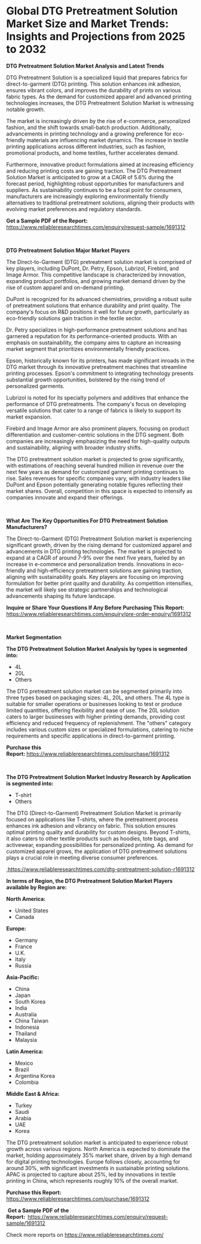 <p><h1>Global DTG Pretreatment Solution Market Size and Market Trends: Insights and Projections from 2025 to 2032</h1></p><p><strong>DTG Pretreatment Solution Market Analysis and Latest Trends</strong></p>
<p><p>DTG Pretreatment Solution is a specialized liquid that prepares fabrics for direct-to-garment (DTG) printing. This solution enhances ink adhesion, ensures vibrant colors, and improves the durability of prints on various fabric types. As the demand for customized apparel and advanced printing technologies increases, the DTG Pretreatment Solution Market is witnessing notable growth.</p><p>The market is increasingly driven by the rise of e-commerce, personalized fashion, and the shift towards small-batch production. Additionally, advancements in printing technology and a growing preference for eco-friendly materials are influencing market dynamics. The increase in textile printing applications across different industries, such as fashion, promotional products, and home textiles, further accelerates demand.</p><p>Furthermore, innovative product formulations aimed at increasing efficiency and reducing printing costs are gaining traction. The DTG Pretreatment Solution Market is anticipated to grow at a CAGR of 5.6% during the forecast period, highlighting robust opportunities for manufacturers and suppliers. As sustainability continues to be a focal point for consumers, manufacturers are increasingly exploring environmentally friendly alternatives to traditional pretreatment solutions, aligning their products with evolving market preferences and regulatory standards.</p></p>
<p><strong>Get a Sample PDF of the Report:&nbsp;</strong> <a href="https://www.reliableresearchtimes.com/enquiry/request-sample/1691312?utm_campaign=3033&utm_medium=2&utm_source=Github&utm_content=ia&utm_term=26032025&utm_id=dtg-pretreatment-solution">https://www.reliableresearchtimes.com/enquiry/request-sample/1691312</a></p>
<p>&nbsp;</p>
<p><strong>DTG Pretreatment Solution Major Market Players</strong></p>
<p><p>The Direct-to-Garment (DTG) pretreatment solution market is comprised of key players, including DuPont, Dr. Petry, Epson, Lubrizol, Firebird, and Image Armor. This competitive landscape is characterized by innovation, expanding product portfolios, and growing market demand driven by the rise of custom apparel and on-demand printing.</p><p>DuPont is recognized for its advanced chemistries, providing a robust suite of pretreatment solutions that enhance durability and print quality. The company's focus on R&D positions it well for future growth, particularly as eco-friendly solutions gain traction in the textile sector.</p><p>Dr. Petry specializes in high-performance pretreatment solutions and has garnered a reputation for its performance-oriented products. With an emphasis on sustainability, the company aims to capture an increasing market segment that prioritizes environmentally friendly practices. </p><p>Epson, historically known for its printers, has made significant inroads in the DTG market through its innovative pretreatment machines that streamline printing processes. Epson's commitment to integrating technology presents substantial growth opportunities, bolstered by the rising trend of personalized garments.</p><p>Lubrizol is noted for its specialty polymers and additives that enhance the performance of DTG pretreatments. The company's focus on developing versatile solutions that cater to a range of fabrics is likely to support its market expansion.</p><p>Firebird and Image Armor are also prominent players, focusing on product differentiation and customer-centric solutions in the DTG segment. Both companies are increasingly emphasizing the need for high-quality outputs and sustainability, aligning with broader industry shifts.</p><p>The DTG pretreatment solution market is projected to grow significantly, with estimations of reaching several hundred million in revenue over the next few years as demand for customized garment printing continues to rise. Sales revenues for specific companies vary, with industry leaders like DuPont and Epson potentially generating notable figures reflecting their market shares. Overall, competition in this space is expected to intensify as companies innovate and expand their offerings.</p></p>
<p>&nbsp;</p>
<p><strong>What Are The Key Opportunities For DTG Pretreatment Solution Manufacturers?</strong></p>
<p><p>The Direct-to-Garment (DTG) Pretreatment Solution market is experiencing significant growth, driven by the rising demand for customized apparel and advancements in DTG printing technologies. The market is projected to expand at a CAGR of around 7-9% over the next five years, fueled by an increase in e-commerce and personalization trends. Innovations in eco-friendly and high-efficiency pretreatment solutions are gaining traction, aligning with sustainability goals. Key players are focusing on improving formulation for better print quality and durability. As competition intensifies, the market will likely see strategic partnerships and technological advancements shaping its future landscape.</p></p>
<p><strong>Inquire or Share Your Questions If Any Before Purchasing This Report:</strong> <a href="https://www.reliableresearchtimes.com/enquiry/pre-order-enquiry/1691312?utm_campaign=3033&utm_medium=2&utm_source=Github&utm_content=ia&utm_term=26032025&utm_id=dtg-pretreatment-solution">https://www.reliableresearchtimes.com/enquiry/pre-order-enquiry/1691312</a></p>
<p>&nbsp;</p>
<p><strong>Market Segmentation</strong></p>
<p><strong>The DTG Pretreatment Solution Market Analysis by types is segmented into:</strong></p>
<p><ul><li>4L</li><li>20L</li><li>Others</li></ul></p>
<p><p>The DTG pretreatment solution market can be segmented primarily into three types based on packaging sizes: 4L, 20L, and others. The 4L type is suitable for smaller operations or businesses looking to test or produce limited quantities, offering flexibility and ease of use. The 20L solution caters to larger businesses with higher printing demands, providing cost efficiency and reduced frequency of replenishment. The "others" category includes various custom sizes or specialized formulations, catering to niche requirements and specific applications in direct-to-garment printing.</p></p>
<p><strong>Purchase this Report:&nbsp;</strong><a href="https://www.reliableresearchtimes.com/purchase/1691312?utm_campaign=3033&utm_medium=2&utm_source=Github&utm_content=ia&utm_term=26032025&utm_id=dtg-pretreatment-solution">https://www.reliableresearchtimes.com/purchase/1691312</a></p>
<p>&nbsp;</p>
<p><strong>The DTG Pretreatment Solution Market Industry Research by Application is segmented into:</strong></p>
<p><ul><li>T-shirt</li><li>Others</li></ul></p>
<p><p>The DTG (Direct-to-Garment) Pretreatment Solution Market is primarily focused on applications like T-shirts, where the pretreatment process enhances ink adhesion and vibrancy on fabric. This solution ensures optimal printing quality and durability for custom designs. Beyond T-shirts, it also caters to other textile products such as hoodies, tote bags, and activewear, expanding possibilities for personalized printing. As demand for customized apparel grows, the application of DTG pretreatment solutions plays a crucial role in meeting diverse consumer preferences.</p></p>
<p><a href="https://www.reliableresearchtimes.com/dtg-pretreatment-solution-r1691312?utm_campaign=3033&utm_medium=2&utm_source=Github&utm_content=ia&utm_term=26032025&utm_id=dtg-pretreatment-solution">&nbsp;https://www.reliableresearchtimes.com/dtg-pretreatment-solution-r1691312</a></p>
<p><strong>In terms of Region, the DTG Pretreatment Solution Market Players available by Region are:</strong></p>
<p>
    <p> <strong> North America: </strong>
        <ul>
            <li>United States</li>
            <li>Canada</li>
        </ul>
        </p> 
    <p> <strong> Europe: </strong>
        <ul>
            <li>Germany</li>
            <li>France</li>
            <li>U.K.</li>
            <li>Italy</li>
            <li>Russia</li>
        </ul>
        </p> 
    <p> <strong> Asia-Pacific: </strong>
        <ul>
            <li>China</li>
            <li>Japan</li>
            <li>South Korea</li>
            <li>India</li>
            <li>Australia</li>
            <li>China Taiwan</li>
            <li>Indonesia</li>
            <li>Thailand</li>
            <li>Malaysia</li>
        </ul>
        </p> 
    <p> <strong> Latin America: </strong>
        <ul>
            <li>Mexico</li>
            <li>Brazil</li>
            <li>Argentina Korea</li>
            <li>Colombia</li>
        </ul>
        </p> 
    <p> <strong> Middle East & Africa: </strong>
        <ul>
            <li>Turkey</li>
            <li>Saudi</li>
            <li>Arabia</li>
            <li>UAE</li>
            <li>Korea</li>
        </ul>
    </p>
    </p>
<p><p>The DTG pretreatment solution market is anticipated to experience robust growth across various regions. North America is expected to dominate the market, holding approximately 35% market share, driven by a high demand for digital printing technologies. Europe follows closely, accounting for around 30%, with significant investments in sustainable printing solutions. APAC is projected to capture about 25%, led by innovations in textile printing in China, which represents roughly 10% of the overall market.</p></p>
<p><strong>Purchase this Report: </strong><a href="https://www.reliableresearchtimes.com/purchase/1691312?utm_campaign=3033&utm_medium=2&utm_source=Github&utm_content=ia&utm_term=26032025&utm_id=dtg-pretreatment-solution">https://www.reliableresearchtimes.com/purchase/1691312</a></p>
<p>&nbsp;<strong>Get a Sample PDF of the Report:&nbsp;&nbsp;</strong><a href="https://www.reliableresearchtimes.com/enquiry/request-sample/1691312?utm_campaign=3033&utm_medium=2&utm_source=Github&utm_content=ia&utm_term=26032025&utm_id=dtg-pretreatment-solution">https://www.reliableresearchtimes.com/enquiry/request-sample/1691312</a></p>
<p><strong></strong></p>
<p>Check more reports on <a href="https://www.reliableresearchtimes.com/?utm_campaign=3033&utm_medium=2&utm_source=Github&utm_content=ia&utm_term=26032025&utm_id=dtg-pretreatment-solution">https://www.reliableresearchtimes.com/</a></p>